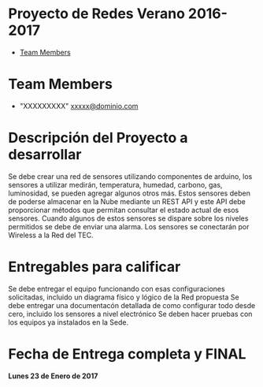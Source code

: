 # Proyecto de Redes Verano 2016-2017

* [Team Members](#team-members)

# <a name="team-members"></a>Team Members
* "XXXXXXXXX" <xxxxx@dominio.com>

# Descripción del Proyecto a desarrollar
Se debe crear una red de sensores utilizando componentes de arduino, los sensores a utilizar medirán, temperatura, humedad, carbono, gas,
luminosidad, se pueden agregar algunos otros más. Estos sensores deben de poderse almacenar en la Nube mediante un REST API y este API debe proporcionar
métodos que permitan consultar el estado actual de esos sensores.
Cuando algunos de estos sensores se dispare sobre los niveles permitidos se debe de enviar una alarma.
Los sensores se conectarán por Wireless a la Red del TEC.


# Entregables para calificar
Se debe entregar el equipo funcionando con esas configuraciones solicitadas, incluido un diagrama físico y lógico de la Red propuesta
Se debe entregar una documentacón detallada de como configurar todo desde cero, incluido los sensores a nivel electrónico
Se deben hacer pruebas con los equipos ya instalados en la Sede.


# Fecha de Entrega completa y FINAL
<b> Lunes 23 de Enero de 2017 </b>
